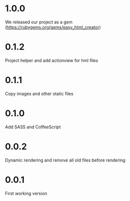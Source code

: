 1.0.0
=================
We released our project as a gem (https://rubygems.org/gems/easy_html_creator)

0.1.2
=================
Project helper and add actionview for hml files

0.1.1
=================
Copy images and other static files

0.1.0
=================
Add SASS and CoffeeScript

0.0.2
=================
Dynamic rendering and remove all old files before rendering

0.0.1
=================
First working version
